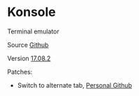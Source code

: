 # Konsole

Terminal emulator

Source [Github](https://github.com/KDE/konsole)

Version [17.08.2](https://github.com/KDE/konsole/releases/tag/v17.08.2)

Patches:
- Switch to alternate tab, [Personal Github](https://github.com/tardypad/konsole/commit/b1d5fd4ea3bce51caa563af0ae412a5a9a6a01f2)
